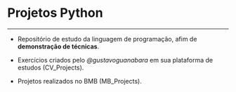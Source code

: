 # Projetos Python
---

 * Repositório de estudo da linguagem de programação, afim de **demonstração de técnicas**.

 * Exercícios criados pelo _@gustavoguanabara_ em sua plataforma de estudos (CV_Projects).

 * Projetos realizados no BMB (MB_Projects).
